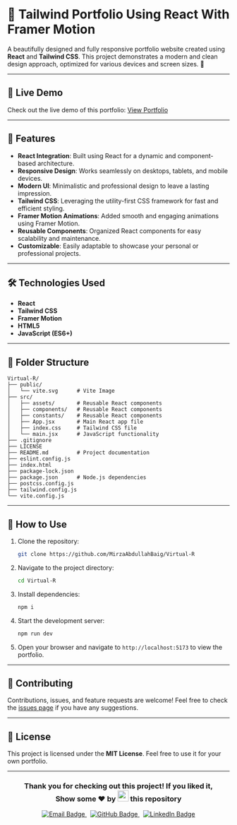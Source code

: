 # 🌟 Tailwind Portfolio Using React With Framer Motion

A beautifully designed and fully responsive portfolio website created using **React** and **Tailwind CSS**. This project demonstrates a modern and clean design approach, optimized for various devices and screen sizes. 🚀

---

## 🔗 Live Demo

Check out the live demo of this portfolio: [View Portfolio](https://virtualr-sand.vercel.app/)

---

## 📖 Features

- **React Integration**: Built using React for a dynamic and component-based architecture.
- **Responsive Design**: Works seamlessly on desktops, tablets, and mobile devices.
- **Modern UI**: Minimalistic and professional design to leave a lasting impression.
- **Tailwind CSS**: Leveraging the utility-first CSS framework for fast and efficient styling.
- **Framer Motion Animations**: Added smooth and engaging animations using Framer Motion.
- **Reusable Components**: Organized React components for easy scalability and maintenance.
- **Customizable**: Easily adaptable to showcase your personal or professional projects.

---

## 🛠️ Technologies Used

- **React**
- **Tailwind CSS**
- **Framer Motion**
- **HTML5**
- **JavaScript (ES6+)**

---

## 📂 Folder Structure

```
Virtual-R/
├── public/
│   └── vite.svg      # Vite Image
├── src/
│   ├── assets/       # Reusable React components
│   ├── components/   # Reusable React components
│   ├── constants/    # Reusable React components
│   ├── App.jsx       # Main React app file
│   ├── index.css     # Tailwind CSS file
│   └── main.jsx      # JavaScript functionality
├── .gitignore
├── LICENSE
├── README.md         # Project documentation
├── eslint.config.js
├── index.html
├── package-lock.json
├── package.json      # Node.js dependencies
├── postcss.config.js
├── tailwind.config.js
└── vite.config.js
```

---

## 🚀 How to Use

1. Clone the repository:
   ```bash
   git clone https://github.com/MirzaAbdullahBaig/Virtual-R
   ```

2. Navigate to the project directory:
   ```bash
   cd Virtual-R
   ```

3. Install dependencies:
   ```bash
   npm i
   ```

4. Start the development server:
   ```bash
   npm run dev
   ```

5. Open your browser and navigate to `http://localhost:5173` to view the portfolio.

---

## 🤝 Contributing

Contributions, issues, and feature requests are welcome! Feel free to check the [issues page](https://github.com/MirzaAbdullahBaig/Virtual-R/issues) if you have any suggestions.

---

## 📃 License

This project is licensed under the **MIT License**. Feel free to use it for your own portfolio.

---

<h3 align="center">Thank you for checking out this project! If you liked it, </br> Show some ❤️ by <img src="https://imgur.com/o7ncZFp.jpg" height=25px width=25px> this repository</h3>

<div align="center">
  <a href="mailto:abaig7921@gmail.com" target="_blank" title="👋 Email!">
    <img src="https://img.shields.io/badge/Connect%20via%20Email-EA4335?style=for-the-badge&logo=gmail&logoColor=white" alt="Email Badge"/>
</a> &nbsp;
<a href="https://github.com/MirzaAbdullahBaig" target="_blank" title="👋 Github!">
    <img src="https://img.shields.io/badge/Connect%20on%20GitHub-181717?style=for-the-badge&logo=github&logoColor=white" alt="GitHub Badge"/>
</a> &nbsp;
<a href="https://www.linkedin.com/in/mirzaabdullahbaig0/" target="_blank" title="👋 LinkedIn!">
    <img src="https://img.shields.io/badge/Connect%20on%20LinkedIn-0077B5?style=for-the-badge&logo=linkedin&logoColor=white" alt="LinkedIn Badge"/>
</a>
</div>
